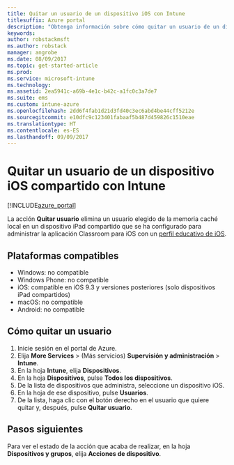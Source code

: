 ```yaml
---
title: Quitar un usuario de un dispositivo iOS con Intune
titlesuffix: Azure portal
description: "Obtenga información sobre cómo quitar un usuario de un dispositivo iOS compartido con Intune."
keywords: 
author: robstackmsft
ms.author: robstack
manager: angrobe
ms.date: 08/09/2017
ms.topic: get-started-article
ms.prod: 
ms.service: microsoft-intune
ms.technology: 
ms.assetid: 2ea5941c-a69b-4e1c-b42c-a1fc0c3a7de7
ms.suite: ems
ms.custom: intune-azure
ms.openlocfilehash: 2dd6f4fab1d21d3fd40c3ec6abd4be44cff5212e
ms.sourcegitcommit: e10dfc9c123401fabaaf5b487d459826c1510eae
ms.translationtype: HT
ms.contentlocale: es-ES
ms.lasthandoff: 09/09/2017
---
```

# <a name="remove-a-user-from-a-shared-ios-device-with-intune"></a>Quitar un usuario de un dispositivo iOS compartido con Intune


[!INCLUDE[azure_portal](./includes/azure_portal.md)]

La acción **Quitar usuario** elimina un usuario elegido de la memoria caché local en un dispositivo iPad compartido que se ha configurado para administrar la aplicación Classroom para iOS con un [perfil educativo de iOS](education-settings-configure-ios.md). 

## <a name="supported-platforms"></a>Plataformas compatibles

- Windows: no compatible
- Windows Phone: no compatible
- iOS: compatible en iOS 9.3 y versiones posteriores (solo dispositivos iPad compartidos)
- macOS: no compatible
- Android: no compatible

## <a name="how-to-remove-a-user"></a>Cómo quitar un usuario

1. Inicie sesión en el portal de Azure.
2. Elija **More Services** >  (Más servicios) **Supervisión y administración** > **Intune**.
3. En la hoja **Intune**, elija **Dispositivos**.
4. En la hoja **Dispositivos**, pulse **Todos los dispositivos**.
5. De la lista de dispositivos que administra, seleccione un dispositivo iOS.
6. En la hoja de ese dispositivo, pulse **Usuarios**.
7. De la lista, haga clic con el botón derecho en el usuario que quiere quitar y, después, pulse **Quitar usuario**.

## <a name="next-steps"></a>Pasos siguientes

Para ver el estado de la acción que acaba de realizar, en la hoja **Dispositivos y grupos**, elija **Acciones de dispositivo**.
